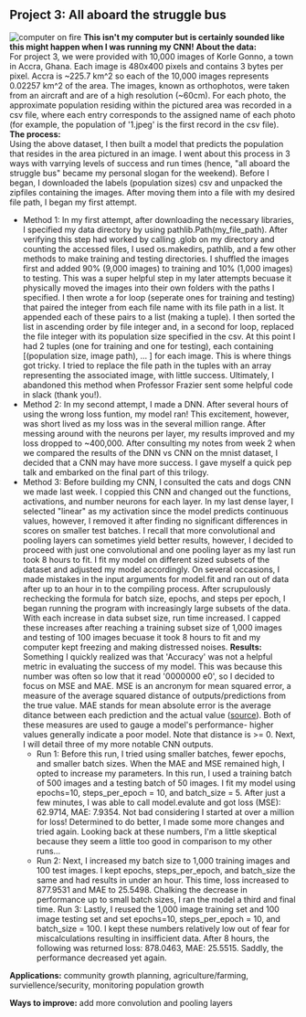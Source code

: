 ## Project 3: All aboard the struggle bus <br/>
![computer on fire]()
**This isn't my computer but is certainly sounded like this might happen when I was running my CNN!**
**About the data:**<br/>
For project 3, we were provided with 10,000 images of Korle Gonno, a town in Accra, Ghana. Each image is 480x400 pixels and contains 3 bytes per pixel. Accra is ~225.7 km^2 so each of the 10,000 images represents 0.02257 km^2 of the area. The images, known as orthophotos, were taken from an aircraft and are of a high resolution (~60cm). For each photo, the approximate population residing within the pictured area was recorded in a csv file, where each entry corresponds to the assigned name of each photo (for example, the population of '1.jpeg' is the first record in the csv file).<br/>
**The process:**<br/>
Using the above dataset, I then built a model that predicts the population that resides in the area pictured in an image. I went about this process in 3 ways with varrying levels of success and run times (hence, "all aboard the struggle bus" became my personal slogan for the weekend). Before I began, I downloaded the labels (population sizes) csv and unpacked the zipfiles containing the images. After moving them into a file with my desired file path, I began my first attempt.<br/>
- Method 1: In my first attempt, after downloading the necessary libraries, I specified my data directory by using pathlib.Path(my_file_path). After verifying this step had worked by calling .glob on my directory and counting the accessed files, I used os.makedirs, pathlib, and a few other methods to make training and testing directories. I shuffled the images first and added 90% (9,000 images) to training and 10% (1,000 images) to testing. This was a super helpful step in my later attempts becuase it physically moved the images into their own folders with the paths I specified. I then wrote a for loop (seperate ones for training and testing) that paired the integer from each file name with its file path in a list. It appended each of these pairs to a list (making a tuple). I then sorted the list in ascending order by file integer and, in a second for loop, replaced the file integer with its population size specified in the csv. At this point I had 2 tuples (one for training and one for testing), each containing [(population size, image path), ... ] for each image. This is where things got tricky. I tried to replace the file path in the tuples with an array representing the associated image, with little success. Ultimately, I abandoned this method when Professor Frazier sent some helpful code in slack (thank you!).<br/>
- Method 2: In my second attempt, I made a DNN. After several hours of using the wrong loss funtion, my model ran! This excitement, however, was short lived as my loss was in the several million range. After messing around with the neurons per layer, my results improved and my loss dropped to ~400,000. After consulting my notes from week 2 when we compared the results of the DNN vs CNN on the mnist dataset, I decided that a CNN may have more success. I gave myself a quick pep talk and embarked on the final part of this trilogy.<br/>
- Method 3: Before building my CNN, I consulted the cats and dogs CNN we made last week. I coppied this CNN and changed out the functions, activations, and number neurons for each layer. In my last dense layer, I selected "linear" as my activation since the model predicts continuous values, however, I removed it after finding no significant differences in scores on smaller test batches. I recall that more convolutional and pooling layers can sometimes yield better results, however, I decided to proceed with just one convolutional and one pooling layer as my last run took 8 hours to fit. I fit my model on different sized subsets of the dataset and adjusted my model accordingly. On several occasions, I made mistakes in the input arguments for model.fit and ran out of data after up to an hour in to the compiling process. After scrupulously rechecking the formula for batch size, epochs, and steps per epoch, I began running the program with increasingly large subsets of the data. With each increase in data subset size, run time increased. I capped these increases after reaching a training subset size of 1,000 images and testing of 100 images becuase it took 8 hours to fit and my computer kept freezing and making distressed noises.
**Results:**
Something I quickly realized was that 'Accuracy' was not a helpful metric in evaluating the success of my model. This was because this number was often so low that it read '0000000 e0', so I decided to focus on MSE and MAE. MSE is an ancronym for mean squared error, a measure of the average squared distance of outputs/predictions from the true value. MAE stands for mean absolute error is the average ditance between each prediction and the actual value ([source](http://zerospectrum.com/2019/06/02/mae-vs-mse-vs-rmse/)). Both of these measures are used to gauge a model's performance- higher values generally indicate a poor model. Note that distance is >= 0. Next, I will detail three of my more notable CNN outputs.<br/>
  - Run 1: Before this run, I tried using smaller batches, fewer epochs, and smaller batch sizes. When the MAE and MSE remained high, I opted to increase my parameters. In this run, I used a training batch of 500 images and a testing batch of 50 images. I fit my model using epochs=10, steps_per_epoch = 10, and batch_size = 5. After just a few minutes, I was able to call model.evalute and got loss (MSE): 62.9714,  MAE: 7.9354. Not bad considering I started at over a million for loss! Determined to do better, I made some more changes and tried again. Looking back at these numbers, I'm a little skeptical because they seem a little too good in comparison to my other runs...
  - Run 2: Next, I increased my batch size to 1,000 training images and 100 test images. I kept epochs, steps_per_epoch, and batch_size the same and had results in under an hour. This time, loss increased to 877.9531 and MAE to 25.5498. Chalking the decrease in performance up to small batch sizes, I ran the model a third and final time.
  Run 3: Lastly, I reused the 1,000 image training set and 100 image testing set and set epochs=10, steps_per_epoch = 10, and batch_size = 100. I kept these numbers relatively low out of fear for miscalculations resulting in insifficient data. After 8 hours, the following was returned loss: 878.0463, MAE: 25.5515. Saddly, the performance decreased yet again.

**Applications:** community growth planning, agriculture/farming, surviellence/security, monitoring population growth

**Ways to improve:** add more convolution and pooling layers
